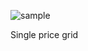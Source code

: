 ![sample](https://github.com/imkarvendhan/imkarvendhan.github.io/assets/139115888/1010d746-4b46-47b7-99d1-2679df186ba3)

Single price grid

